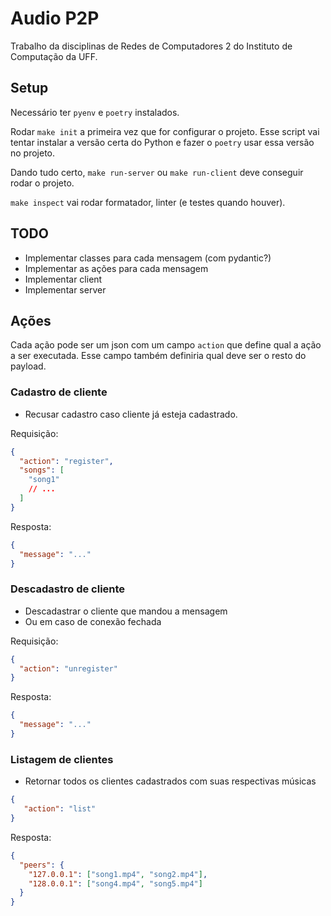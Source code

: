 # Audio P2P

Trabalho da disciplinas de Redes de Computadores 2 do Instituto de Computação da UFF.

## Setup

Necessário ter `pyenv` e `poetry` instalados.

Rodar `make init` a primeira vez que for configurar o projeto. Esse script vai tentar instalar a versão certa do Python e fazer o `poetry` usar essa versão no projeto.

Dando tudo certo, `make run-server` ou `make run-client` deve conseguir rodar o projeto.

`make inspect` vai rodar formatador, linter (e testes quando houver).

## TODO

- Implementar classes para cada mensagem (com pydantic?)
- Implementar as ações para cada mensagem
- Implementar client
- Implementar server

## Ações

Cada ação pode ser um json com um campo `action` que define qual a ação a ser executada. Esse campo também definiria qual deve ser o resto do payload.

### Cadastro de cliente

- Recusar cadastro caso cliente já esteja cadastrado.

Requisição:

```json
{
  "action": "register",
  "songs": [
    "song1"
    // ...
  ]
}
```

Resposta:

```json
{
  "message": "..."
}
```

### Descadastro de cliente

- Descadastrar o cliente que mandou a mensagem
- Ou em caso de conexão fechada

Requisição:

```json
{
  "action": "unregister"
}
```

Resposta:

```json
{
  "message": "..."
}
```

### Listagem de clientes
- Retornar todos os clientes cadastrados com suas respectivas músicas

```json
{
   "action": "list"
}
```

Resposta:

```json
{
  "peers": {
    "127.0.0.1": ["song1.mp4", "song2.mp4"],
    "128.0.0.1": ["song4.mp4", "song5.mp4"]
  }
}
```